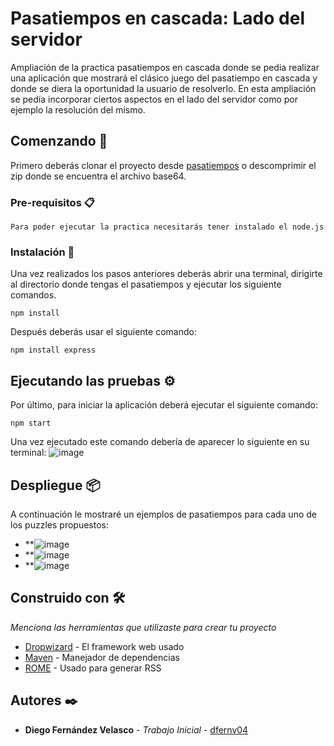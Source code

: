 # Pasatiempos en cascada: Lado del servidor

Ampliación de la practica pasatiempos en cascada donde se pedia realizar una aplicación que mostrará el clásico juego del pasatiempo en cascada
y donde se diera la oportunidad la usuario de resolverlo. En esta ampliación se pedía incorporar ciertos aspectos en el lado del servidor como 
por ejemplo la resolución del mismo.

## Comenzando 🚀

Primero deberás clonar el proyecto desde [pasatiempos](https://github.com/dfernv04/PasatiemposServer/) o descomprimir el zip donde se encuentra
el archivo base64.


### Pre-requisitos 📋

```
Para poder ejecutar la practica necesitarás tener instalado el node.js
```

### Instalación 🔧

Una vez realizados los pasos anteriores deberás abrir una terminal, dirigirte al directorio donde tengas el pasatiempos y ejecutar los siguiente comandos.

```
npm install
```

Después deberás usar el siguiente comando:

```
npm install express
```

## Ejecutando las pruebas ⚙️

Por último, para iniciar la aplicación deberá ejecutar el siguiente comando:

```
npm start
```
Una vez ejecutado este comando debería de aparecer lo siguiente en su terminal:
![image](https://user-images.githubusercontent.com/47598224/120245902-feaeed00-c26e-11eb-8e44-abe98636c14c.png)

## Despliegue 📦

A continuación le mostraré un ejemplos de pasatiempos para cada uno de los puzzles propuestos:
* **![image](https://user-images.githubusercontent.com/47598224/120245995-3b7ae400-c26f-11eb-93c5-3a7cc52c3176.png)
* **![image](https://user-images.githubusercontent.com/47598224/120246019-46357900-c26f-11eb-8338-40a75939a141.png)
* **![image](https://user-images.githubusercontent.com/47598224/120246031-4f264a80-c26f-11eb-9829-293e57ebfda1.png)


## Construido con 🛠️

_Menciona las herramientas que utilizaste para crear tu proyecto_

* [Dropwizard](http://www.dropwizard.io/1.0.2/docs/) - El framework web usado
* [Maven](https://maven.apache.org/) - Manejador de dependencias
* [ROME](https://rometools.github.io/rome/) - Usado para generar RSS

## Autores ✒️

* **Diego Fernández Velasco** - *Trabajo Inicial* - [dfernv04](https://github.com/dfernv04/)

